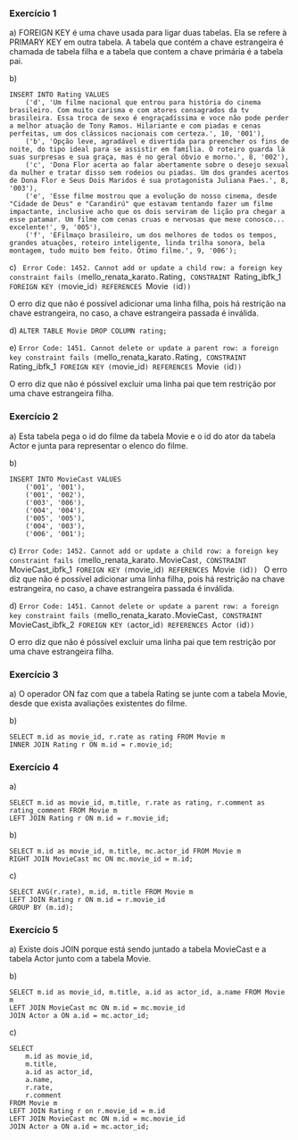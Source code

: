 ### Exercício 1

a) FOREIGN KEY é uma chave usada para ligar duas tabelas. Ela se refere à PRIMARY KEY em outra tabela. A tabela que contém a chave estrangeira é chamada de tabela filha e a tabela que contem a chave primária é a tabela pai.

b)
```
INSERT INTO Rating VALUES
    ('d', 'Um filme nacional que entrou para história do cinema brasileiro. Com muito carisma e com atores consagrados da tv brasileira. Essa troca de sexo é engraçadíssima e voce não pode perder a melhor atuação de Tony Ramos. Hilariante e com piadas e cenas perfeitas, um dos clássicos nacionais com certeza.', 10, '001'),
    ('b', 'Opção leve, agradável e divertida para preencher os fins de noite, do tipo ideal para se assistir em família. O roteiro guarda lá suas surpresas e sua graça, mas é no geral óbvio e morno.', 8, '002'),
    ('c', 'Dona Flor acerta ao falar abertamente sobre o desejo sexual da mulher e tratar disso sem rodeios ou piadas. Um dos grandes acertos de Dona Flor e Seus Dois Maridos é sua protagonista Juliana Paes.', 8, '003'),
    ('e', 'Esse filme mostrou que a evolução do nosso cinema, desde "Cidade de Deus" e "Carandirú" que estavam tentando fazer um filme impactante, inclusive acho que os dois serviram de lição pra chegar a esse patamar. Um filme com cenas cruas e nervosas que mexe conosco... excelente!', 9, '005'),
    ('f', 'EFilmaço brasileiro, um dos melhores de todos os tempos, grandes atuações, roteiro inteligente, linda trilha sonora, bela montagem, tudo muito bem feito. Ótimo filme.', 9, '006');
```

c) ` Error Code: 1452. Cannot add or update a child row: a foreign key constraint fails (`mello_renata_karato`.`Rating`, CONSTRAINT `Rating_ibfk_1` FOREIGN KEY (`movie_id`) REFERENCES `Movie` (`id`)) `

O erro diz que não é possível adicionar uma linha filha, pois há restrição na chave estrangeira, no caso, a chave estrangeira passada é inválida.

d) `ALTER TABLE Movie DROP COLUMN rating;`

e) `Error Code: 1451. Cannot delete or update a parent row: a foreign key constraint fails (`mello_renata_karato`.`Rating`, CONSTRAINT `Rating_ibfk_1` FOREIGN KEY (`movie_id`) REFERENCES `Movie` (`id`))`

O erro diz que não é póssível excluir uma linha pai que tem restrição por uma chave estrangeira filha. 

### Exercício 2

a) Esta tabela pega o id do filme da tabela Movie e o id do ator da tabela Actor e junta para representar o elenco do filme.

b) 
```
INSERT INTO MovieCast VALUES
    ('001', '001'),
    ('001', '002'),
    ('003', '006'),
    ('004', '004'),
    ('005', '005'),
    ('004', '003'),
    ('006', '001');
```

c) `Error Code: 1452. Cannot add or update a child row: a foreign key constraint fails (`mello_renata_karato`.`MovieCast`, CONSTRAINT `MovieCast_ibfk_1` FOREIGN KEY (`movie_id`) REFERENCES `Movie` (`id`))
`
O erro diz que não é possível adicionar uma linha filha, pois há restrição na chave estrangeira, no caso, a chave estrangeira passada é inválida.

d) `Error Code: 1451. Cannot delete or update a parent row: a foreign key constraint fails (`mello_renata_karato`.`MovieCast`, CONSTRAINT `MovieCast_ibfk_2` FOREIGN KEY (`actor_id`) REFERENCES `Actor` (`id`))
`

O erro diz que não é póssível excluir uma linha pai que tem restrição por uma chave estrangeira filha. 

### Exercício 3

a) O operador ON faz com que a tabela Rating se junte com a tabela Movie, desde que exista avaliações existentes do filme.

b) 
```
SELECT m.id as movie_id, r.rate as rating FROM Movie m
INNER JOIN Rating r ON m.id = r.movie_id;
```

### Exercício 4

a)
```
SELECT m.id as movie_id, m.title, r.rate as rating, r.comment as rating_comment FROM Movie m
LEFT JOIN Rating r ON m.id = r.movie_id;
```

b) 
```
SELECT m.id as movie_id, m.title, mc.actor_id FROM Movie m
RIGHT JOIN MovieCast mc ON mc.movie_id = m.id;
```

c)
```
SELECT AVG(r.rate), m.id, m.title FROM Movie m
LEFT JOIN Rating r ON m.id = r.movie_id
GROUP BY (m.id);
```

### Exercício 5

a) Existe dois JOIN porque está sendo juntado a tabela MovieCast e a tabela Actor junto com a tabela Movie.

b) 
```
SELECT m.id as movie_id, m.title, a.id as actor_id, a.name FROM Movie m
LEFT JOIN MovieCast mc ON m.id = mc.movie_id
JOIN Actor a ON a.id = mc.actor_id;
```

c) 
```
SELECT 
	m.id as movie_id, 
    m.title, 
    a.id as actor_id, 
    a.name, 
    r.rate, 
    r.comment 
FROM Movie m
LEFT JOIN Rating r on r.movie_id = m.id
LEFT JOIN MovieCast mc ON m.id = mc.movie_id
JOIN Actor a ON a.id = mc.actor_id;
```


